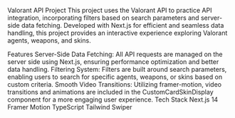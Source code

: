 Valorant API Project
This project uses the Valorant API to practice API integration, incorporating filters based on search parameters and server-side data fetching. Developed with Next.js for efficient and seamless data handling, this project provides an interactive experience exploring Valorant agents, weapons, and skins.

Features
Server-Side Data Fetching: All API requests are managed on the server side using Next.js, ensuring performance optimization and better data handling.
Filtering System: Filters are built around search parameters, enabling users to search for specific agents, weapons, or skins based on custom criteria.
Smooth Video Transitions: Utilizing framer-motion, video transitions and animations are included in the CustomCardSkinDisplay component for a more engaging user experience.
Tech Stack
Next.js 14
Framer Motion
TypeScript
Tailwind
Swiper

